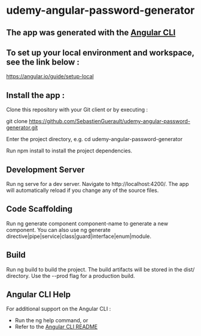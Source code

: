 # udemy-angular-password-generator

## **The app was generated with the [Angular CLI](https://github.com/angular/angular-cli)**

## To set up your local environment and workspace, see the link below : 

https://angular.io/guide/setup-local


## **Install the app :**

Clone this repository with your Git client or by executing :

git clone https://github.com/SebastienGuerault/udemy-angular-password-generator.git

Enter the project directory, e.g. cd udemy-angular-password-generator

Run npm install to install the project dependencies.

## **Development Server**

Run ng serve for a dev server. Navigate to http://localhost:4200/. The app will automatically reload if you change any of the source files.

## **Code Scaffolding**

Run ng generate component component-name to generate a new component. You can also use ng generate directive|pipe|service|class|guard|interface|enum|module.

## **Build**

Run ng build to build the project. The build artifacts will be stored in the dist/ directory. Use the --prod flag for a production build.

## **Angular CLI Help**

For additional support on the Angular CLI :

- Run the ng help command, or
- Refer to the [Angular CLI README](https://github.com/angular/angular-cli/blob/master/README.md)
